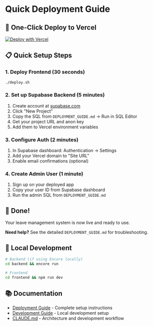 # Quick Deployment Guide

## 🚀 One-Click Deploy to Vercel

[![Deploy with Vercel](https://vercel.com/button)](https://vercel.com/new/clone?repository-url=https://github.com/Twisted66/leave-management-system&project-name=leave-management-system&repository-name=leave-management-system&env=VITE_SUPABASE_URL,VITE_SUPABASE_ANON_KEY&envDescription=Supabase%20credentials%20needed&envLink=https://supabase.com/docs/guides/getting-started)

## 📋 Quick Setup Steps

### 1. Deploy Frontend (30 seconds)
```bash
./deploy.sh
```

### 2. Set up Supabase Backend (5 minutes)
1. Create account at [supabase.com](https://supabase.com)
2. Click "New Project"
3. Copy the SQL from `DEPLOYMENT_GUIDE.md` → Run in SQL Editor
4. Get your project URL and anon key
5. Add them to Vercel environment variables

### 3. Configure Auth (2 minutes)
1. In Supabase dashboard: Authentication → Settings
2. Add your Vercel domain to "Site URL"
3. Enable email confirmations (optional)

### 4. Create Admin User (1 minute)
1. Sign up on your deployed app
2. Copy your user ID from Supabase dashboard
3. Run the admin SQL from `DEPLOYMENT_GUIDE.md`

## 🎉 Done!
Your leave management system is now live and ready to use.

**Need help?** See the detailed `DEPLOYMENT_GUIDE.md` for troubleshooting.

## 🔧 Local Development
```bash
# Backend (if using Encore locally)
cd backend && encore run

# Frontend 
cd frontend && npm run dev
```

## 📚 Documentation
- [Deployment Guide](./DEPLOYMENT_GUIDE.md) - Complete setup instructions
- [Development Guide](./DEVELOPMENT.md) - Local development setup
- [CLAUDE.md](./CLAUDE.md) - Architecture and development workflow